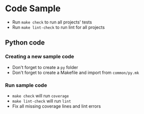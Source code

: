 # Code Sample
- Run `make check` to run all projects' tests
- Run `make lint-check` to run lint for all projects

## Python code

### Creating a new sample code
- Don't forget to create a `py` folder
- Don't forget to create a Makefile and import from `common/py.mk`

### Run sample code
- `make check` will run `coverage`
- `make lint-check` will run `lint`
- Fix all missing coverage lines and lint errors
